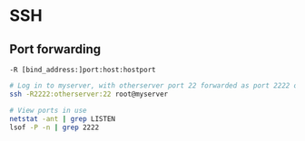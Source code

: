 # SSH

## Port forwarding

`-R [bind_address:]port:host:hostport`
```bash
# Log in to myserver, with otherserver port 22 forwarded as port 2222 on myserver (via your local machine)
ssh -R2222:otherserver:22 root@myserver

# View ports in use
netstat -ant | grep LISTEN
lsof -P -n | grep 2222
```
